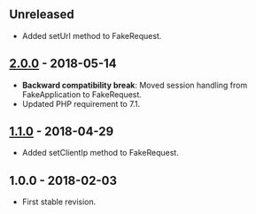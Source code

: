 ## Unreleased
- Added setUrl method to FakeRequest.

## [2.0.0] - 2018-05-14
- **Backward compatibility break**: Moved session handling from FakeApplication to FakeRequest.
- Updated PHP requirement to 7.1.

## [1.1.0] - 2018-04-29
- Added setClientIp method to FakeRequest.

## 1.0.0 - 2018-02-03
- First stable revision.

[2.0.0]: https://github.com/themichaelhall/bluemvc-fakes/compare/v1.1.0...v2.0.0
[1.1.0]: https://github.com/themichaelhall/bluemvc-fakes/compare/v1.0.0...v1.1.0